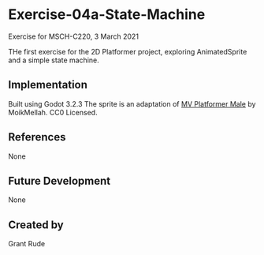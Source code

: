 # Exercise-04a-State-Machine
Exercise for MSCH-C220, 3 March 2021

THe first exercise for the 2D Platformer project, exploring AnimatedSprite and a simple state machine.

## Implementation
Built using Godot 3.2.3
The sprite is an adaptation of [MV Platformer Male](https://opengameart.org/content/mv-platformer-male-32x64) by MoikMellah. CC0 Licensed.

## References
None

## Future Development
None

## Created by 
Grant Rude

